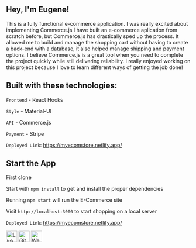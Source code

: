 ## Hey, I'm Eugene!

This is a fully functional e-commerce application. I was really excited about implementing Commerce.js I have built an e-commerce aplication from scratch before, but Commerce.js has drastically sped up the process. It allowed me to build and manage the shopping cart without having to create a back-end with a database, it also helped manage shipping and payment options. I believe Commerce.js is a great tool when you need to complete the project quickly while still delivering reliability. I really enjoyed working on this project because I love to learn different ways of getting the job done!

## Built with these technologies:
`Frontend` - React Hooks

`Style` - Material-UI

`API` - Commerce.js

`Payment` - Stripe

`Deployed Link`: https://myecomstore.netlify.app/

## Start the App

First clone

Start with `npm install` to get and install the proper dependencies

Running `npm start` will run the E-Commerce site

Visit `http://localhost:3000` to start shopping on a local server

`Deployed Link`: https://myecomstore.netlify.app/

<a href="https://www.linkedin.com/in/eugene-developer/" target="_blank"><img src="https://raw.githubusercontent.com/arturssmirnovs/arturssmirnovs/master/in.png" alt="LinkedIn" width="30"></a>
<a href="https://github.com/esokoletsky" target="_blank"><img src="https://raw.githubusercontent.com/arturssmirnovs/arturssmirnovs/master/git.png" alt="GitHub" width="30"></a>
<a href="https://eugene-developer.com" target="_blank"><img src="https://raw.githubusercontent.com/arturssmirnovs/arturssmirnovs/master/www.png" alt="Website" width="30"></a>
